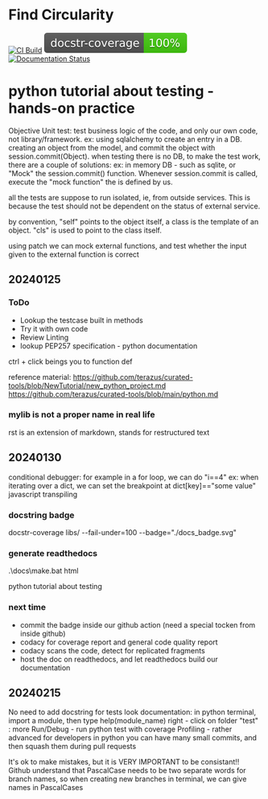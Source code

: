 # Find Circularity
[![CI Build](https://github.com/chungmuen/Find_Circularity/actions/workflows/build.yml/badge.svg?branch=main)](https://github.com/chungmuen/Find_Circularity/actions/workflows/build.yml)
[![Docstring](./docs_badge.svg)](https://github.com/chungmuen/Find_Circularity/actions/workflows/build.yml)
[![Documentation Status](https://readthedocs.org/projects/find-circularity/badge/?version=latest)](https://find-circularity.readthedocs.io/en/latest/?badge=latest)

# python tutorial about testing - hands-on practice

Objective Unit test: test business logic of the code, and only our own code, not library/framework.
ex: using sqlalchemy to create an entry in a DB. creating an object from the model, and commit the object with session.commit(Object). 
when testing there is no DB, to make the test work, there are a couple of solutions: ex: in memory DB - such as sqlite, or "Mock" the session.commit() function.
Whenever session.commit is called, execute the "mock function" the is defined by us.

all the tests are suppose to run isolated, ie, from outside services. This is because the test should not be dependent on the status of external service.

by convention, "self" points to the object itself, a class is the template of an object.
"cls" is used to point to the class itself.

using patch we can mock external functions, and test whether the input given to the external function is correct

## 20240125
### ToDo
- Lookup the testcase built in methods
- Try it with own code
- Review Linting
- lookup PEP257 specification - python documentation 

ctrl + click beings you to function def

reference material:
https://github.com/terazus/curated-tools/blob/NewTutorial/new_python_project.md
https://github.com/terazus/curated-tools/blob/main/python.md

### mylib is not a proper name in real life

rst is an extension of markdown, stands for restructured text

## 20240130
conditional debugger: for example in a for loop, we can do "i==4"
ex: when iterating over a dict, we can set the breakpoint at dict[key]=="some value"
javascript transpiling

### docstring badge
docstr-coverage libs/ --fail-under=100 --badge="./docs_badge.svg"


### generate readthedocs
.\docs\make.bat html

python tutorial about testing

### next time
- commit the badge inside our github action (need a special tocken from inside github)
- codacy for coverage report and general code quality report
- codacy scans the code, detect for replicated fragments
- host the doc on readthedocs, and let readthedocs build our documentation

## 20240215

No need to add docstring for tests
look documentation: in python terminal, import a module, then type help(module_name)
right - click on folder "test" : more Run/Debug - run python test with coverage
Profiling - rather advanced for developers in python
you can have many small commits, and then squash them during pull requests

It's ok to make mistakes, but it is VERY IMPORTANT to be consistant!!
Github understand that PascalCase needs to be two separate words for branch names, so when creating new branches in terminal, we can give names in PascalCases 